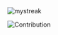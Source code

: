 <img src="https://github-readme-streak-stats.herokuapp.com/?user=Laika1111&theme=tokyonight" alt="mystreak"/>

![Contribution](https://activity-graph.herokuapp.com/graph?username=Laika1111&theme=react-dark&hide_border=true&area=true)
